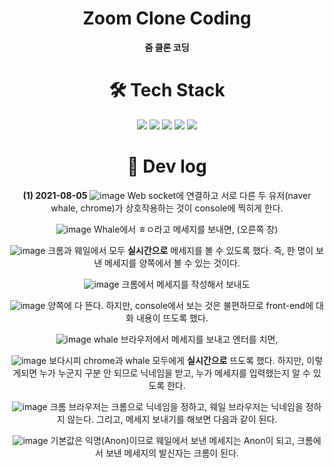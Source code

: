 <div align="center">
  
# Zoom Clone Coding
**줌 클론 코딩**

# 🛠 Tech Stack
<img src="https://img.shields.io/badge/Node.js-339933?style=for-the-badge&logo=Node.js&logoColor=white">
<img src="https://img.shields.io/badge/Nodemon-76D04B?style=for-the-badge&logo=Nodemon&logoColor=white">
<img src="https://img.shields.io/badge/Express.js-000000?style=for-the-badge&logo=Express&logoColor=white">
<img src="https://img.shields.io/badge/Pug-A86454?style=for-the-badge&logo=Pug&logoColor=white">
<img src="https://img.shields.io/badge/Socket.io-010101?style=for-the-badge&logo=Socket.io&logoColor=white">


# 👀 Dev log
  
**(1) 2021-08-05**
![image](https://user-images.githubusercontent.com/47571973/128314083-6d86470a-ba94-4317-960a-1c1668aec1e8.png)
Web socket에 연결하고 서로 다른 두 유저(naver whale, chrome)가 상호작용하는 것이 console에 찍히게 한다.

![image](https://user-images.githubusercontent.com/47571973/128314217-34e467e3-a507-4dd6-8f4c-be33ca3042bf.png)
Whale에서 ㅎㅇ라고 메세지를 보내면, (오른쪽 창)
  
![image](https://user-images.githubusercontent.com/47571973/128314317-58cc3d56-82ac-462f-b0d9-08420a42a0a2.png)
크롬과 웨일에서 모두 **실시간으로** 메세지를 볼 수 있도록 했다. 즉, 한 명이 보낸 메세지를 양쪽에서 볼 수 있는 것이다.
  
  ![image](https://user-images.githubusercontent.com/47571973/128314614-a8542ae2-63ab-46b2-9075-aba1d8bb8051.png)
크롬에서 메세지를 작성해서 보내도
  
  ![image](https://user-images.githubusercontent.com/47571973/128314686-63b10855-942e-486a-8da9-a821a5fdc459.png)
양쪽에 다 뜬다. 하지만, console에서 보는 것은 불편하므로 front-end에 대화 내용이 뜨도록 했다.
  
  ![image](https://user-images.githubusercontent.com/47571973/128315270-e43cebcd-4229-472a-82c6-a94a83fa2dec.png)
whale 브라우저에서 메세지를 보내고 엔터를 치면, 
  
  ![image](https://user-images.githubusercontent.com/47571973/128315337-608d2462-031a-42e8-b676-37bec9be6d15.png)
보다시피 chrome과 whale 모두에게 **실시간으로** 뜨도록 했다. 하지만, 이렇게되면 누가 누군지 구분 안 되므로 닉네임을 받고, 누가 메세지를 입력했는지 알 수 있도록 한다.
  
  ![image](https://user-images.githubusercontent.com/47571973/128333342-837c1963-18da-4cd2-92bb-de6f68e9d410.png)
크롬 브라우저는 크롬으로 닉네임을 정하고, 웨일 브라우저는 닉네임을 정하지 않는다. 그리고, 메세지 보내기를 해보면 다음과 같이 된다.
  
  ![image](https://user-images.githubusercontent.com/47571973/128333433-335ca8d5-2257-4f95-b55a-9758380e25a5.png)
기본값은 익명(Anon)이므로 웨일에서 보낸 메세지는 Anon이 되고, 크롬에서 보낸 메세지의 발신자는 크롬이 된다.
</div>
